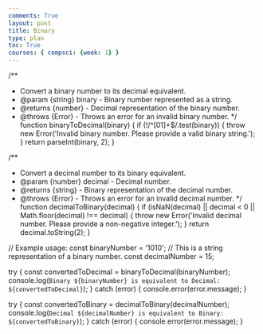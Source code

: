 ```yaml
---
comments: True
layout: post
title: Binary
type: plan
toc: True
courses: { compsci: {week: 1} }
---
```


/**
 * Convert a binary number to its decimal equivalent.
 * @param {string} binary - Binary number represented as a string.
 * @returns {number} - Decimal representation of the binary number.
 * @throws {Error} - Throws an error for an invalid binary number.
 */
function binaryToDecimal(binary) {
  if (!/^[01]+$/.test(binary)) {
    throw new Error('Invalid binary number. Please provide a valid binary string.');
  }
  return parseInt(binary, 2);
}

/**
 * Convert a decimal number to its binary equivalent.
 * @param {number} decimal - Decimal number.
 * @returns {string} - Binary representation of the decimal number.
 * @throws {Error} - Throws an error for an invalid decimal number.
 */
function decimalToBinary(decimal) {
  if (isNaN(decimal) || decimal < 0 || Math.floor(decimal) !== decimal) {
    throw new Error('Invalid decimal number. Please provide a non-negative integer.');
  }
  return decimal.toString(2);
}

// Example usage:
const binaryNumber = '1010';  // This is a string representation of a binary number.
const decimalNumber = 15;

try {
  const convertedToDecimal = binaryToDecimal(binaryNumber);
  console.log(`Binary ${binaryNumber} is equivalent to Decimal: ${convertedToDecimal}`);
} catch (error) {
  console.error(error.message);
}

try {
  const convertedToBinary = decimalToBinary(decimalNumber);
  console.log(`Decimal ${decimalNumber} is equivalent to Binary: ${convertedToBinary}`);
} catch (error) {
  console.error(error.message);
}